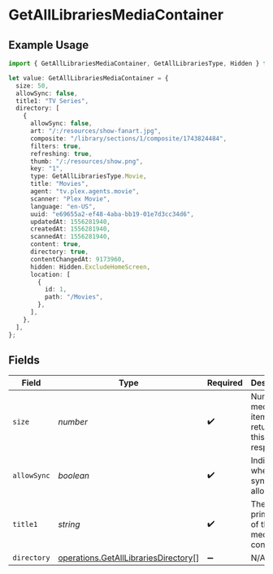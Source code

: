 # GetAllLibrariesMediaContainer

## Example Usage

```typescript
import { GetAllLibrariesMediaContainer, GetAllLibrariesType, Hidden } from "@lukehagar/plexjs/sdk/models/operations";

let value: GetAllLibrariesMediaContainer = {
  size: 50,
  allowSync: false,
  title1: "TV Series",
  directory: [
    {
      allowSync: false,
      art: "/:/resources/show-fanart.jpg",
      composite: "/library/sections/1/composite/1743824484",
      filters: true,
      refreshing: true,
      thumb: "/:/resources/show.png",
      key: "1",
      type: GetAllLibrariesType.Movie,
      title: "Movies",
      agent: "tv.plex.agents.movie",
      scanner: "Plex Movie",
      language: "en-US",
      uuid: "e69655a2-ef48-4aba-bb19-01e7d3cc34d6",
      updatedAt: 1556281940,
      createdAt: 1556281940,
      scannedAt: 1556281940,
      content: true,
      directory: true,
      contentChangedAt: 9173960,
      hidden: Hidden.ExcludeHomeScreen,
      location: [
        {
          id: 1,
          path: "/Movies",
        },
      ],
    },
  ],
};
```

## Fields

| Field                                                                                               | Type                                                                                                | Required                                                                                            | Description                                                                                         | Example                                                                                             |
| --------------------------------------------------------------------------------------------------- | --------------------------------------------------------------------------------------------------- | --------------------------------------------------------------------------------------------------- | --------------------------------------------------------------------------------------------------- | --------------------------------------------------------------------------------------------------- |
| `size`                                                                                              | *number*                                                                                            | :heavy_check_mark:                                                                                  | Number of media items returned in this response.                                                    | 50                                                                                                  |
| `allowSync`                                                                                         | *boolean*                                                                                           | :heavy_check_mark:                                                                                  | Indicates whether syncing is allowed.                                                               | false                                                                                               |
| `title1`                                                                                            | *string*                                                                                            | :heavy_check_mark:                                                                                  | The primary title of the media container.                                                           | TV Series                                                                                           |
| `directory`                                                                                         | [operations.GetAllLibrariesDirectory](../../../sdk/models/operations/getalllibrariesdirectory.md)[] | :heavy_minus_sign:                                                                                  | N/A                                                                                                 |                                                                                                     |